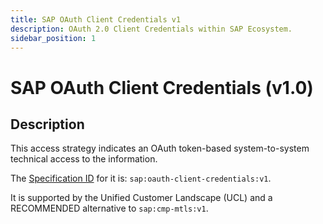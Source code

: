 ```yaml
---
title: SAP OAuth Client Credentials v1
description: OAuth 2.0 Client Credentials within SAP Ecosystem.
sidebar_position: 1
---
```


# SAP OAuth Client Credentials (v1.0)

## Description

This access strategy indicates an OAuth token-based system-to-system technical access to the information.

The [Specification ID](../../spec-v1/index.md#specification-id) for it is: `sap:oauth-client-credentials:v1`.

It is supported by the Unified Customer Landscape (UCL) and a RECOMMENDED alternative to `sap:cmp-mtls:v1`.
